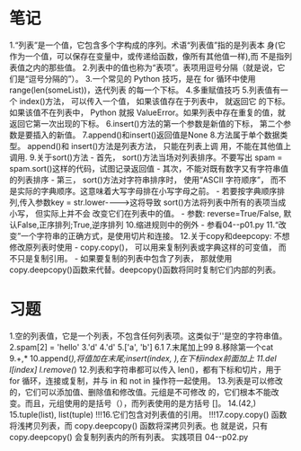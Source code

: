 # 笔记
1.“列表”是一个值，它包含多个字构成的序列。术语“列表值”指的是列表本
  身(它作为一个值，可以保存在变量中，或传递给函数，像所有其他值一样),而
  不是指列表值之内的那些值。
2.列表中的值也称为“表项”。表项用逗号分隔（就是说，它们是“逗号分隔的”）。
3.一个常见的 Python 技巧，是在 for 循环中使用 range(len(someList))，迭代列表
  的每一个下标。
4.多重赋值技巧
5.列表值有一个 index()方法， 可以传入一个值， 如果该值存在于列表中， 就返回它
  的下标。如果该值不在列表中， Python 就报 ValueError。如果列表中存在重复的值，就返回它第一次出现的下标。
6.insert()方法的第一个参数是新值的下标， 第二个参数是要插入的新值。
7.append()和insert()返回值是None
8.方法属于单个数据类型。 append()和 insert()方法是列表方法， 只能在列表上调
  用，不能在其他值上调用.
9.关于sort()方法
    - 首先， sort()方法当场对列表排序。不要写出 spam = spam.sort()这样的代码，试图记录返回值
    - 其次，不能对既有数字又有字符串值的列表排序
    - 第三， sort()方法对字符串排序时， 使用“ASCII 字符顺序”， 而不是实际的字典顺序。这意味着大写字母排在小写字母之前。
       - 若要按字典顺序排列,传入参数key = str.lower---->这将导致 sort()方法将列表中所有的表项当成小写， 但实际上并不会
         改变它们在列表中的值。 
    - 参数: reverse=True/False, 默认False,正序排列;True,逆序排列
10.缩进规则中的例外
    - 参看04--p01.py
11.“改变”一个字符串的正确方式，是使用切片和连接。
12.关于copy和deepcopy: 不想修改原列表时使用
    - copy.copy()， 可以用来复制列表或字典这样的可变值， 而不只是复制引用。
    - 如果要复制的列表中包含了列表， 那就使用 copy.deepcopy()函数来代替。deepcopy()函数将同时复制它们内部的列表。
# 习题
1.空的列表值，它是一个列表，不包含任何列表项。这类似于''是空的字符串值。
2.spam[2] = 'hello'
3.'d'
4.'d'
5.['a', 'b']
6.1
7.末尾加上99
8.移除第一个cat
9.+,*
10.append(*),将值加在末尾;insert(index, *),在下标index前面加上*
11.del l[index] l.remove(*)
12.列表和字符串都可以传入 len()，都有下标和切片，用于 for 循环，连接或复制，并与 in 和 not in 操作符一起使用。
13.列表是可以修改的，它们可以添加值、删除值和修改值。元组是不可修改
   的，它们根本不能改变。而且，元组使用的是括号（），而列表使用的是方括号 []。
14.(42,)
15.tuple(list), list(tuple)
!!!16.它们包含对列表值的引用。
!!!17.copy.copy() 函数将浅拷贝列表，而 copy.deepcopy() 函数将深拷贝列表。也
      就是说，只有 copy.deepcopy() 会复制列表内的所有列表。
实践项目
04--p02.py